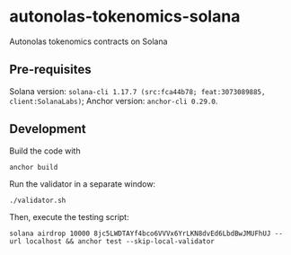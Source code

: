 # autonolas-tokenomics-solana
Autonolas tokenomics contracts on Solana

## Pre-requisites
Solana version: `solana-cli 1.17.7 (src:fca44b78; feat:3073089885, client:SolanaLabs)`;
Anchor version: `anchor-cli 0.29.0`.

## Development
Build the code with
```
anchor build
```

Run the validator in a separate window:
```
./validator.sh
```

Then, execute the testing script:
```
solana airdrop 10000 8jc5LWDTAYf4bco6VVVx6YrLKN8dvEd6LbdBwJMUFhUJ --url localhost && anchor test --skip-local-validator
```
